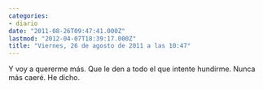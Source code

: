 ```yaml
---
categories:
- diario
date: "2011-08-26T09:47:41.000Z"
lastmod: "2012-04-07T18:39:17.000Z"
title: "Viernes, 26 de agosto de 2011 a las 10:47"
---
```


Y voy a quererme más. Que le den a todo el que intente hundirme. Nunca más caeré. He dicho.